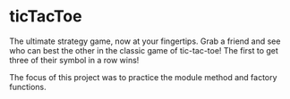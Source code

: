 # ticTacToe

The ultimate strategy game, now at your fingertips. Grab a friend and see who can best the other in the classic game of tic-tac-toe! The first to get three of their symbol in a row wins!

The focus of this project was to practice the module method and factory functions.
